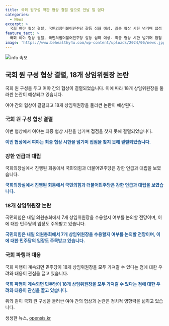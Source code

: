 ```yaml
---
title: 국회 원구성 막판 협상 결렬 앞으로 만날 일 없다
categories:
  - News
excerpt: >
  국회 여야 협상 결렬, 국민의힘더불어민주당 갈등 심화 예상. 최종 협상 시한 넘기며 접점 찾지 못해, 추경호 국민의힘 원내대표와 박찬대 민주당 원내대표 양측 비판과 불만 표명. 내일 국민의힘 의원총회에서 7개 상임위원장 수용 논의, 민주당은 25일 본회의에서 나머지 7개 상임위원장 선출 촉구. 국회 파행 시 민주당이 18개 상임위원장 획득 가능성, 강한 대결 예고.
feature_text: >
  국회 여야 협상 결렬, 국민의힘더불어민주당 갈등 심화 예상. 최종 협상 시한 넘기며 접점 찾지 못해, 추경호 국민의힘 원내대표와 박찬대 민주당 원내대표 양측 비판과 불만 표명. 내일 국민의힘 의원총회에서 7개 상임위원장 수용 논의, 민주당은 25일 본회의에서 나머지 7개 상임위원장 선출 촉구. 국회 파행 시 민주당이 18개 상임위원장 획득 가능성, 강한 대결 예고.
image: 'https://www.behealthy4u.com/wp-content/uploads/2024/06/news.jpg'
---
```


<p><img src="https://www.behealthy4u.com/wp-content/uploads/2024/06/news.jpg" alt="info 속보" /></p>

<h2 data-ke-size="size26">국회 원 구성 협상 결렬, 18개 상임위원장 논란</h2>

<p>국회 원 구성을 두고 여야 간의 협상이 결렬되었습니다. 이에 따라 18개 상임위원장을 둘러싼 논란이 예상되고 있습니다.</p>

<p data-ke-size="size16">여야 간의 협상이 결렬되고 18개 상임위원장을 둘러싼 논란이 예상된다.</p>

<h3>국회 원 구성 협상 결렬</h3>

<p>이번 협상에서 여야는 최종 협상 시한을 넘기며 접점을 찾지 못해 결렬되었습니다.</p>

<p><b><span style="color: #1a5490;">이번 협상에서 여야는 최종 협상 시한을 넘기며 접점을 찾지 못해 결렬되었습니다.</span></b></p>

<h3>강한 언급과 대립</h3>

<p>국회의장실에서 진행된 회동에서 국민의힘과 더불어민주당은 강한 언급과 대립을 보였습니다.</p>

<p><b><span style="color: #1a5490;">국회의장실에서 진행된 회동에서 국민의힘과 더불어민주당은 강한 언급과 대립을 보였습니다.</span></b></p>

<h3>18개 상임위원장 논란</h3>

<p>국민의힘은 내일 의원총회에서 7개 상임위원장을 수용할지 여부를 논의할 전망이며, 이에 대한 민주당의 입장도 주목받고 있습니다.</p>

<p><b><span style="color: #1a5490;">국민의힘은 내일 의원총회에서 7개 상임위원장을 수용할지 여부를 논의할 전망이며, 이에 대한 민주당의 입장도 주목받고 있습니다.</span></b> </p>

<h3>국회 파행과 대응</h3>

<p>국회 파행이 계속되면 민주당이 18개 상임위원장을 모두 가져갈 수 있다는 점에 대한 우려와 대응이 관심을 끌고 있습니다.</p>

<p><b><span style="color: #1a5490;">국회 파행이 계속되면 민주당이 18개 상임위원장을 모두 가져갈 수 있다는 점에 대한 우려와 대응이 관심을 끌고 있습니다.</span></b> </p>

<p>위와 같이 국회 원 구성을 둘러싼 여야 간의 협상과 논란은 정치적 영향력을 넓히고 있습니다.</p>
생생한 뉴스, <a href="https://opensis.kr" rel="dofollow">opensis.kr</a>


